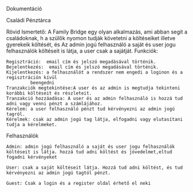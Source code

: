 Dokumentáció

Családi Pénztárca

Rövid Ismertető:
A Family Bridge egy olyan alkalmazás, ami abban segít a családoknak, h a szülők  nyomon tudják követetni a költéseiket  illetve gyerekeik költését, és 
Az admin jogú felhasználó a saját és user jogu felhasználók költéseit is látja, a user csak a sajátját.
Funkciók:

	Regisztráció:  email cím és jelszó megadásával történik.
	Bejelentkezés:  email cím és jelszó megadásával történik.
	Kijelentkezés: a felhasználót a rendszer nem engedi a loginon és a regisztráción kívül
   			 beengedni
 	Tranzakciók megtekintése:A user és az admin is megtudja tekinteni korábbi költéseit és részleteit.
	Tranzakció hozzáadása: A user és az admin felhasználó is hozzá tud adni vagy venni pénzt a számlájához.
 	Kérelem: a user felhasználó pénzt tud kérvényezni az admin jogú tagról.
 	Kérelmek: csak az admin jogú tag látja, elfogadni vagy elutasítani tudja a kérelmeket.
  
Felhasználók

 	Admin: admin jogú felhasználó a saját és user jogu felhasználók költéseit is látja. hozzá tud adni költést és jövedelmet,eltud 			fogadni kérvényeket
	
	User: csak a saját költéseit látja. Hozzá tud adni költést, és tud kérvényezni az admin jogú tagtól pénzt.
	
	Guest: Csak a login és a register oldal érhető el neki
